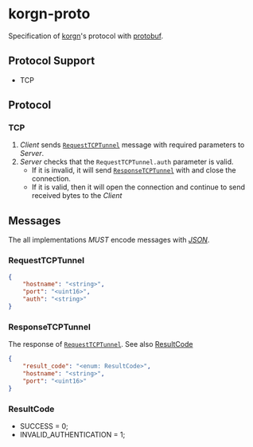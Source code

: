 # korgn-proto

Specification of [korgn]'s protocol with [protobuf].


[korgn]: https://github.com/moreal/korgn
[protobuf]: https://github.com/protocolbuffers/protobuf

## Protocol Support

- TCP

## Protocol

### TCP

1. *Client* sends [`RequestTCPTunnel`](#RequestTCPTunnel) message with required parameters to *Server*.
1. *Server* checks that the `RequestTCPTunnel.auth` parameter is valid.
    - If it is invalid, it will send [`ResponseTCPTunnel`](#ResponseTCPTunnel) with and close the connection.
    - If it is valid, then it will open the connection and continue to send received bytes to the *Client*

## Messages 

The all implementations *MUST* encode messages with *[JSON]*.

[JSON]: https://en.wikipedia.org/wiki/JSON

### RequestTCPTunnel

```json
{
    "hostname": "<string>",
    "port": "<uint16>",
    "auth": "<string>"
}
```

### ResponseTCPTunnel

The response of [`RequestTCPTunnel`](#RequestTCPTunnel). See also [ResultCode](#ResultCode)

```json
{
    "result_code": "<enum: ResultCode>",
    "hostname": "<string>",
    "port": "<uint16>"
}
```

### ResultCode

- SUCCESS = 0;
- INVALID_AUTHENTICATION = 1;